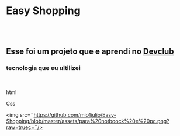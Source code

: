 <h1>Easy Shopping</h1>
<br>
<br>
<h2>Esse foi um projeto que e aprendi no <a href=¨https://Rodolfomori.com.br/Devclub¨>Devclub</a></h2>

<h3>tecnologia que eu ultilizei</h3>
<br>
<p>html</p>
<p>Css</p>

<img src=¨https://github.com/mio1julio/Easy-Shopping/blob/master/assets/para%20notboock%20e%20pc.png?raw=truec=¨/>
